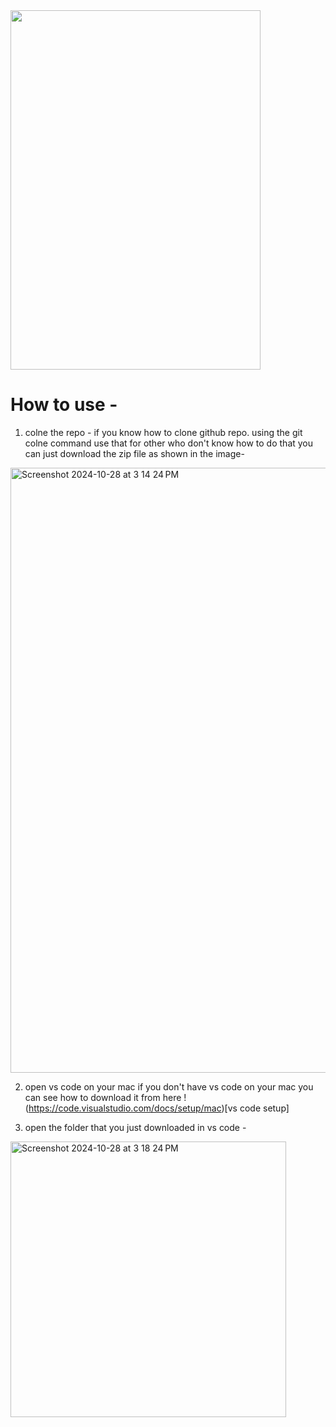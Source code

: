 <img src="https://github.com/user-attachments/assets/4a3aba3d-695f-43ea-a238-63f725d08fdc" width="400" height="575">

# How to use - 

1. colne the repo - 
if you know how to clone github repo. using the git colne command use that for other who don't know how to do that you can just download the zip file as shown in the image-
<img width="968" alt="Screenshot 2024-10-28 at 3 14 24 PM" src="https://github.com/user-attachments/assets/cc2365d5-1bec-4f98-91be-44eacd66da2b">

2. open vs code on your mac if you don't have vs code on your mac you can see how to download it from here !(https://code.visualstudio.com/docs/setup/mac)[vs code setup]

3. open the folder that you just downloaded in vs code - 
<img width="441" alt="Screenshot 2024-10-28 at 3 18 24 PM" src="https://github.com/user-attachments/assets/8fa525d5-82cd-424d-813b-08a08765283d">



